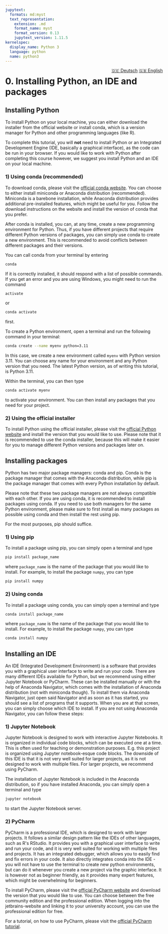 ```yaml
---
jupytext:
  formats: md:myst
  text_representation:
    extension: .md
    format_name: myst
    format_version: 0.13
    jupytext_version: 1.11.5
kernelspec:
  display_name: Python 3
  language: python
  name: python3
---
```

<div style="float: right;">
  <a href="../de/installation.html" style="margin-left: 10px;">🇩🇪 Deutsch</a>
  <a href="../en/installation.html">🇬🇧 English</a>
</div>

# 0. Installing Python, an IDE and packages
## Installing Python
To install Python on your local machine, you can either download the installer
from the official website or install conda, which is a version manager for
Python and other programming languages (like R).

To complete this tutorial, you will **not** need to install Python or an Integrated Development Engine (IDE, basically a graphical interface), as the code can be run in your browser.
If you would like to work with Python after completing this course however, we suggest you install Python and an IDE on your local machine.
### 1) Using conda (recommended)
To download conda, please visit the [official conda website](https://conda.io/projects/conda/en/latest/user-guide/install/index.html).
You can choose to either install miniconda or Anaconda distribution (recommended). Miniconda is a barebone installation, while Anaconda distribution provides additional pre-installed features, which might be useful for you.
Follow the download instructions on the website and install the version of conda that you prefer.

After conda is installed, you can, at any time, create a new programming environment for Python. Thus, if you have different projects that require different Python versions of packages, you can simply use conda to create a new environment. This is recommended to avoid conflicts between different packages and their versions.

You can call conda from your terminal by entering 
```bash
conda
```
If it is correctly installed, it should respond with a list of possible commands. If you get an error and you are using Windows, you might need to run the command 
```bash
activate
```
or 
```bash
conda activate
```
first. 


To create a Python environment, open a terminal and run the following command in your terminal:

```bash
conda create --name myenv python=3.11
```
In this case, we create a new environment called `myenv` with Python version 3.11. You can choose any name for your environment and any Python version that you need. The latest Python version, as of writing this tutorial, is Python 3.11.

Within the terminal, you can then type
```bash 
conda activate myenv
```
to activate your environment. You can then install any packages that you need for your project.

### 2) Using the official installer
To install Python using the official installer, please visit the [official Python website](https://www.python.org/downloads/) and install the version that you would like to use.
Please note that it is recommended to use the conda installer, because this will make it easier for you to manage different Python versions and packages later on.

## Installing packages
Python has two major package managers: conda and pip. Conda is the package manager that comes with the Anaconda distribution, while pip is the package manager that comes with every Python installation by default.

Please note that these two package managers are not always compatible with each other. If you are using conda, it is recommended to install packages using conda. If you need to use both managers for the same Python environment, please make sure to first install as many packages as possible using conda and then install the rest using pip.

For the most purposes, pip should suffice.
### 1) Using pip
To install a package using pip, you can simply open a terminal and type
```bash
pip install package_name
```
where `package_name` is the name of the package that you would like to install. For example, to install the package `numpy`, you can type
```bash
pip install numpy
```
### 2) Using conda
To install a package using conda, you can simply open a terminal and type
```bash
conda install package_name
```
where `package_name` is the name of the package that you would like to install. For example, to install the package `numpy`, you can type
```bash
conda install numpy
```

## Installing an IDE
An IDE (Integrated Development Environment) is a software that provides you with a graphical user interface to write and run your code. There are many different IDEs available for Python, but we recommend using either Jupyter Notebook or PyCharm. 
These can be installed manually or with the help of Anaconda Navigator, which comes with the installation of Anaconda distribution (not with miniconda though). To install them via Anaconda Navigator, just open said Navigator and as soon as it has started, you should see a list of programs that it supports. When you are at that screen, you can simply choose which IDE to install. 
If you are not using Anaconda Navigator, you can follow these steps:

### 1) Jupyter Notebook
Jupyter Notebook is designed to work with interactive Jupyter Notebooks. It is organized in individual code blocks, which can be executed one at a time.
This is often used for teaching or demonstration purposes. E.g. this project is organized using Jupyter notebook-esque code blocks.
The downside of this IDE is that it is not very well suited for larger projects, as it is not designed to work with multiple files. For larger projects, we recommend using PyCharm.

The installation of Jupyter Notebook is included in the Anaconda distribution, so if you have installed Anaconda, you can simply open a terminal and type
```bash
jupyter notebook
```
to start the Jupyter Notebook server.

### 2) PyCharm
PyCharm is a professional IDE, which is designed to work with larger projects. It follows a similar design pattern like the IDEs of other languages, such as R's RStudio. It provides you with a graphical user interface to write and run your code, and it is very well suited for working with multiple files and projects.
It has an integrated debugger, which allows you to easily find and fix errors in your code. It also directly integrates conda into the IDE - you will not have to use the terminal to create new python environments, but can do it whenever you create a new project via the graphic interface.
It is however not as beginner friendly, as it provides many expert features, which might be overwhelming for beginners.

To install PyCharm, please visit the [official PyCharm website](https://www.jetbrains.com/pycharm/download/) and download the version that you would like to use. You can choose between the free community edition and the professional edition.
When logging into the jetbrains-website and linking it to your university account, you can use the professional edition for free.

For a tutorial, on how to use PyCharm, please visit the [official PyCharm tutorial](https://www.jetbrains.com/help/pycharm/quick-start-guide.html).